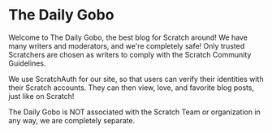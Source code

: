 # The Daily Gobo
Welcome to The Daily Gobo, the best blog for Scratch around! We have many writers and moderators, and we're completely safe! Only trusted Scratchers are chosen as writers to comply with the Scratch Community Guidelines.

We use ScratchAuth for our site, so that users can verify their identities with their Scratch accounts. They can then view, love, and favorite blog posts, just like on Scratch!

The Daily Gobo is NOT associated with the Scratch Team or organization in any way, we are completely separate.